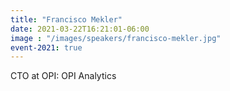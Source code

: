 ```yaml
---
title: "Francisco Mekler"
date: 2021-03-22T16:21:01-06:00
image : "/images/speakers/francisco-mekler.jpg"
event-2021: true
---
```


CTO at OPI: OPI Analytics
